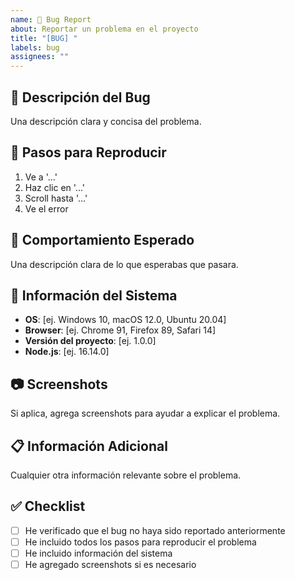 ```yaml
---
name: 🐛 Bug Report
about: Reportar un problema en el proyecto
title: "[BUG] "
labels: bug
assignees: ""
---
```


## 🐛 Descripción del Bug

Una descripción clara y concisa del problema.

## 🔄 Pasos para Reproducir

1. Ve a '...'
2. Haz clic en '...'
3. Scroll hasta '...'
4. Ve el error

## 🎯 Comportamiento Esperado

Una descripción clara de lo que esperabas que pasara.

## 📱 Información del Sistema

- **OS**: [ej. Windows 10, macOS 12.0, Ubuntu 20.04]
- **Browser**: [ej. Chrome 91, Firefox 89, Safari 14]
- **Versión del proyecto**: [ej. 1.0.0]
- **Node.js**: [ej. 16.14.0]

## 📷 Screenshots

Si aplica, agrega screenshots para ayudar a explicar el problema.

## 📋 Información Adicional

Cualquier otra información relevante sobre el problema.

## ✅ Checklist

- [ ] He verificado que el bug no haya sido reportado anteriormente
- [ ] He incluido todos los pasos para reproducir el problema
- [ ] He incluido información del sistema
- [ ] He agregado screenshots si es necesario

